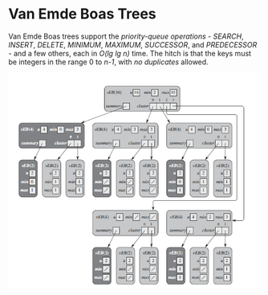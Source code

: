# Van Emde Boas Trees

Van Emde Boas trees support the *priority-queue operations* - *SEARCH*, *INSERT*, *DELETE*, *MINIMUM*, *MAXIMUM*, *SUCCESSOR*, and *PREDECESSOR* - and a few others, each in *O(lg lg n)* time. The hitch is that the keys must be integers in the range 0 to *n-1*, with *no duplicates* allowed.

![](2021-12-19-19-59-43.png)
